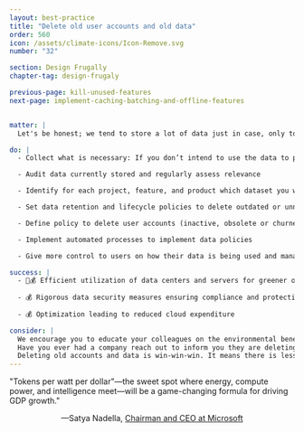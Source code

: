 ```yaml
---
layout: best-practice
title: "Delete old user accounts and old data"
order: 560
icon: /assets/climate-icons/Icon-Remove.svg
number: "32"

section: Design Frugally
chapter-tag: design-frugaly

previous-page: kill-unused-features
next-page: implement-caching-batching-and-offline-features


matter: |
  Let's be honest; we tend to store a lot of data just in case, only to use a fraction of it to inform business or product decisions. Given the environmental toll of data centers and networks (34% of greenhouse gas emissions of the digital world), we must be mindful of what we want to store and how we will use it before creating any digital product. This will help reduce server load, electricity consumption (power and cooling), and water consumption and increase hardware lifespan. Keep in mind that it might also have legal implications, such as creating a security risk when keeping personal data for too long.

do: |
  - Collect what is necessary: If you don’t intend to use the data to power your product, build dashboards and extract insights with it, don’t collect it as a rule of thumb

  - Audit data currently stored and regularly assess relevance

  - Identify for each project, feature, and product which dataset you would need to track

  - Set data retention and lifecycle policies to delete outdated or unnecessary data according to regulations and business needs

  - Define policy to delete user accounts (inactive, obsolete or churned)

  - Implement automated processes to implement data policies

  - Give more control to users on how their data is being used and managed

success: |
  - 🧑💰 Efficient utilization of data centers and servers for greener operations
  
  - 💰 Rigorous data security measures ensuring compliance and protecting user trust
  
  - 💰 Optimization leading to reduced cloud expenditure

consider: |
  We encourage you to educate your colleagues on the environmental benefits of data deletion and management. Ensure you develop simple and effective internal tools and frameworks to frame data collection, management, and deletion discussions.
  Have you ever had a company reach out to inform you they are deleting your account and data for security purposes? It’s a great practice and opportunity to educate users about the environmental benefits of data and account management and deletion.
  Deleting old accounts and data is win-win-win. It means there is less exposure to security risk for the business, less personal risk for users, less climate impact, and lower financial cost for the business.
---
```


<div class="bigquote">
  <span class="highlight">"Tokens per watt per dollar"—the sweet spot where energy, compute power, and intelligence meet—will be a game-changing formula for driving GDP growth."</span>
</div>

<p style="text-align:center;">—Satya Nadella, <a href="https://www.linkedin.com/in/satyanadella?miniProfileUrn=urn%3Ali%3Afsd_profile%3AACoAAAEkwwAB9KEc2TrQgOLEQ-vzRyZeCDyc6DQ">Chairman and CEO at Microsoft</a></p>